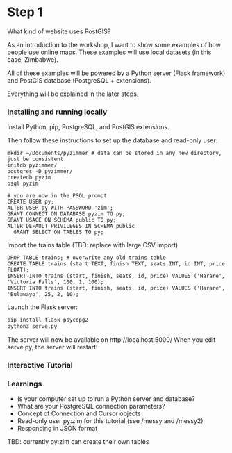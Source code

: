 # Step 1

What kind of website uses PostGIS?

As an introduction to the workshop, I want to show some examples of how
people use online maps.  These examples will use local datasets (in this
case, Zimbabwe).

All of these examples will be powered by a Python server (Flask framework)
and PostGIS database (PostgreSQL + extensions).

Everything will be explained in the later steps.

### Installing and running locally

Install Python, pip, PostgreSQL, and PostGIS extensions.

Then follow these instructions to set up the database and read-only user:

```
mkdir ~/Documents/pyzimmer # data can be stored in any new directory, just be consistent
initdb pyzimmer/
postgres -D pyzimmer/
createdb pyzim
psql pyzim

# you are now in the PSQL prompt
CREATE USER py;
ALTER USER py WITH PASSWORD 'zim';
GRANT CONNECT ON DATABASE pyzim TO py;
GRANT USAGE ON SCHEMA public TO py;
ALTER DEFAULT PRIVILEGES IN SCHEMA public
  GRANT SELECT ON TABLES TO py;
```

Import the trains table (TBD: replace with large CSV import)

```
DROP TABLE trains; # overwrite any old trains table
CREATE TABLE trains (start TEXT, finish TEXT, seats INT, id INT, price FLOAT);
INSERT INTO trains (start, finish, seats, id, price) VALUES ('Harare', 'Victoria Falls', 100, 1, 100);
INSERT INTO trains (start, finish, seats, id, price) VALUES ('Harare', 'Bulawayo', 25, 2, 10);
```

Launch the Flask server:

```bash
pip install flask psycopg2
python3 serve.py
```

The server will now be available on http://localhost:5000/
When you edit serve.py, the server will restart!

### Interactive Tutorial

### Learnings

- Is your computer set up to run a Python server and database?
- What are your PostgreSQL connection parameters?
- Concept of Connection and Cursor objects
- Read-only user py:zim for this tutorial (see /messy and /messy2)
- Responding in JSON format

TBD: currently py:zim can create their own tables

